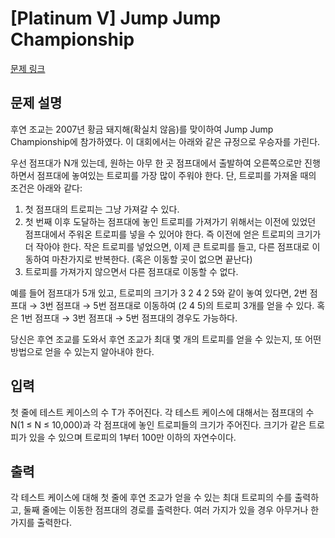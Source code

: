 # [Platinum V] Jump Jump Championship

[문제 링크](https://www.acmicpc.net/problem/1974) 

## 문제 설명

<p>후연 조교는 2007년 황금 돼지해(확실치 않음)를 맞이하여 Jump Jump Championship에 참가하였다. 이 대회에서는 아래와 같은 규정으로 우승자를 가린다.</p>

<p>우선 점프대가 N개 있는데, 원하는 아무 한 곳 점프대에서 출발하여 오른쪽으로만 진행하면서 점프대에 놓여있는 트로피를 가장 많이 주워야 한다. 단, 트로피를 가져올 때의 조건은 아래와 같다:</p>

<ol>
	<li>첫 점프대의 트로피는 그냥 가져갈 수 있다.</li>
	<li>첫 번째 이후 도달하는 점프대에 놓인 트로피를 가져가기 위해서는 이전에 있었던 점프대에서 주워온 트로피를 넣을 수 있어야 한다. 즉 이전에 얻은 트로피의 크기가 더 작아야 한다. 작은 트로피를 넣었으면, 이제 큰 트로피를 들고, 다른 점프대로 이동하여 마찬가지로 반복한다. (혹은 이동할 곳이 없으면 끝난다)</li>
	<li>트로피를 가져가지 않으면서 다른 점프대로 이동할 수 없다.</li>
</ol>

<p>예를 들어 점프대가 5개 있고, 트로피의 크기가 3 2 4 2 5와 같이 놓여 있다면, 2번 점프대 → 3번 점프대 → 5번 점프대로 이동하여 (2 4 5)의 트로피 3개를 얻을 수 있다. 혹은 1번 점프대 → 3번 점프대 → 5번 점프대의 경우도 가능하다.</p>

<p>당신은 후연 조교를 도와서 후연 조교가 최대 몇 개의 트로피를 얻을 수 있는지, 또 어떤 방법으로 얻을 수 있는지 알아내야 한다.</p>

## 입력 

 <p>첫 줄에 테스트 케이스의 수 T가 주어진다. 각 테스트 케이스에 대해서는 점프대의 수 N(1 ≤ N ≤ 10,000)과 각 점프대에 놓인 트로피들의 크기가 주어진다. 크기가 같은 트로피가 있을 수 있으며 트로피의 1부터 100만 이하의 자연수이다.</p>

## 출력 

 <p>각 테스트 케이스에 대해 첫 줄에 후연 조교가 얻을 수 있는 최대 트로피의 수를 출력하고, 둘째 줄에는 이동한 점프대의 경로를 출력한다. 여러 가지가 있을 경우 아무거나 한 가지를 출력한다.</p>


